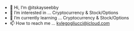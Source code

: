 - 👋 Hi, I’m @itskayseebby
- 👀 I’m interested in ... Cryptocurrency & Stock/Options
- 🌱 I’m currently learning ... Cryptocurrency & Stock/Options
- 📫 How to reach me ... kylegogliucci@icloud.com

<!---
itskayseebby/itskayseebby is a ✨ special ✨ repository because its `README.md` (this file) appears on your GitHub profile.
You can click the Preview link to take a look at your changes.
--->

